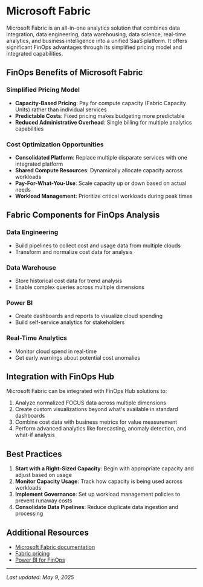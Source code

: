 # Microsoft Fabric

Microsoft Fabric is an all-in-one analytics solution that combines data integration, data engineering, data warehousing, data science, real-time analytics, and business intelligence into a unified SaaS platform. It offers significant FinOps advantages through its simplified pricing model and integrated capabilities.

## FinOps Benefits of Microsoft Fabric

### Simplified Pricing Model

- **Capacity-Based Pricing**: Pay for compute capacity (Fabric Capacity Units) rather than individual services
- **Predictable Costs**: Fixed pricing makes budgeting more predictable
- **Reduced Administrative Overhead**: Single billing for multiple analytics capabilities

### Cost Optimization Opportunities

- **Consolidated Platform**: Replace multiple disparate services with one integrated platform
- **Shared Compute Resources**: Dynamically allocate capacity across workloads
- **Pay-For-What-You-Use**: Scale capacity up or down based on actual needs
- **Workload Management**: Prioritize critical workloads during peak times

## Fabric Components for FinOps Analysis

### Data Engineering

- Build pipelines to collect cost and usage data from multiple clouds
- Transform and normalize cost data for analysis

### Data Warehouse

- Store historical cost data for trend analysis
- Enable complex queries across multiple dimensions

### Power BI

- Create dashboards and reports to visualize cloud spending
- Build self-service analytics for stakeholders

### Real-Time Analytics

- Monitor cloud spend in real-time
- Get early warnings about potential cost anomalies

## Integration with FinOps Hub

Microsoft Fabric can be integrated with FinOps Hub solutions to:

1. Analyze normalized FOCUS data across multiple dimensions
2. Create custom visualizations beyond what's available in standard dashboards
3. Combine cost data with business metrics for value measurement
4. Perform advanced analytics like forecasting, anomaly detection, and what-if analysis

## Best Practices

1. **Start with a Right-Sized Capacity**: Begin with appropriate capacity and adjust based on usage
2. **Monitor Capacity Usage**: Track how capacity is being used across workloads
3. **Implement Governance**: Set up workload management policies to prevent runaway costs
4. **Consolidate Data Pipelines**: Reduce duplicate data ingestion and processing

## Additional Resources

- [Microsoft Fabric documentation](https://learn.microsoft.com/en-us/fabric/get-started/microsoft-fabric-overview)
- [Fabric pricing](https://azure.microsoft.com/en-us/pricing/details/microsoft-fabric/)
- [Power BI for FinOps](../toolkit/powerbi.md)

---

_Last updated: May 9, 2025_
